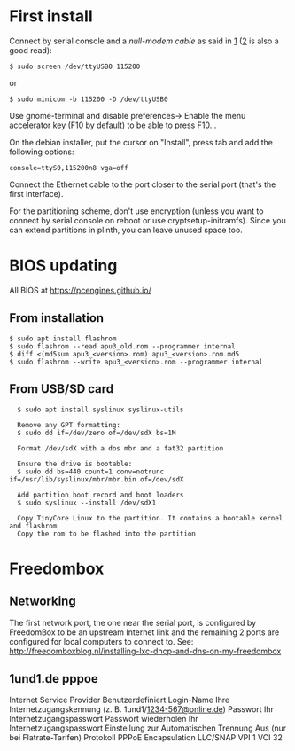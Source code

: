 # First install #

Connect by serial console and a *null-modem cable* as said in [1] ([2] is also a
good read):

  ```
  $ sudo screen /dev/ttyUSB0 115200
  ```
or
  ```
  $ sudo minicom -b 115200 -D /dev/ttyUSB0
  ```

Use gnome-terminal and disable preferences-> Enable the menu accelerator key
(F10 by default) to be able to press F10…

On the debian installer, put the cursor on "Install", press tab
and add the following options:

  ```
  console=ttyS0,115200n8 vga=off
  ```

Connect the Ethernet cable to the port closer to the serial port (that's the
first interface).

For the partitioning scheme, don't use encryption (unless you want to connect by
serial console on reboot or use cryptsetup-initramfs). Since you can extend
partitions in plinth, you can leave unused space too.

[1]: http://pcengines.ch/howto.htm#serialconsole
[2]: http://www.tldp.org/HOWTO/Remote-Serial-Console-HOWTO/index.html

# BIOS updating #

All BIOS at https://pcengines.github.io/

## From installation ##

  ```
  $ sudo apt install flashrom
  $ sudo flashrom --read apu3_old.rom --programmer internal
  $ diff <(md5sum apu3_<version>.rom) apu3_<version>.rom.md5
  $ sudo flashrom --write apu3_<version>.rom --programmer internal
  ```

## From USB/SD card ##

```
  $ sudo apt install syslinux syslinux-utils

  Remove any GPT formatting:
  $ sudo dd if=/dev/zero of=/dev/sdX bs=1M

  Format /dev/sdX with a dos mbr and a fat32 partition

  Ensure the drive is bootable:
  $ sudo dd bs=440 count=1 conv=notrunc if=/usr/lib/syslinux/mbr/mbr.bin of=/dev/sdX 

  Add partition boot record and boot loaders
  $ sudo syslinux --install /dev/sdX1

  Copy TinyCore Linux to the partition. It contains a bootable kernel and flashrom
  Copy the rom to be flashed into the partition
```


# Freedombox #

## Networking ##

The first network port, the one near the serial port, is configured by
FreedomBox to be an upstream Internet link and the remaining 2 ports are
configured for local computers to connect to.
See:
http://freedomboxblog.nl/installing-lxc-dhcp-and-dns-on-my-freedombox


## 1und1.de pppoe ##

Internet Service Provider                 Benutzerdefiniert
Login-Name                                Ihre Internetzugangskennung (z. B. 1und1/1234-567@online.de)
Passwort                                  Ihr Internetzugangspasswort
Passwort wiederholen                      Ihr Internetzugangspasswort
Einstellung zur Automatischen Trennung    Aus (nur bei Flatrate-Tarifen)
Protokoll                                 PPPoE
Encapsulation                             LLC/SNAP
VPI                                       1
VCI                                       32
